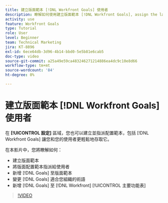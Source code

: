 ```yaml
---
title: 建立版面範本 [!DNL Workfront Goals] 使用者
description: 瞭解如何使用建立版面範本 [!DNL Workfront Goals], assign the layout template to users, and change [!DNL Goals] 適合您組織的術語。
activity: use
feature: Workfront Goals
type: Tutorial
role: User
level: Beginner
team: Technical Marketing
jira: KT-8896
exl-id: 6ece64db-3d96-4b14-bbd0-5e5b81e6cab5
doc-type: video
source-git-commit: a25a49e59ca483246271214886ea4dc9c10e8d66
workflow-type: tm+mt
source-wordcount: '84'
ht-degree: 0%

---
```


# 建立版面範本 [!DNL Workfront Goals] 使用者

在 **[!UICONTROL 設定]** 區域，您也可以建立並指派配置範本，包括 [!DNL Workfront Goals] 讓您和您的使用者更輕鬆地存取它。

在本影片中，您將瞭解如何：

* 建立版面範本
* 將版面配置範本指派給使用者
* 新增 [!DNL Goals] 至版面範本
* 變更 [!DNL Goals] 適合您組織的術語
* 新增 [!DNL Goals] 至 [!DNL Workfront] [!UICONTROL 主要功能表]

>[!VIDEO](https://video.tv.adobe.com/v/335190/?quality=12&learn=on)

<!--
Learn more graphic
-->
